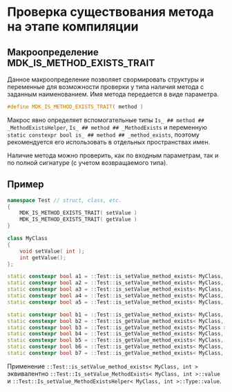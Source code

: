 # Проверка существования метода на этапе компиляции

## Макроопределение MDK_IS_METHOD_EXISTS_TRAIT

Данное макроопределение позволяет свормировать структуры и переменные для возможности проверки у типа наличия метода с заданным наименованием. Имя метода передается в виде параметра.

```cpp
#define MDK_IS_METHOD_EXISTS_TRAIT( method )
```

Макрос явно определяет вспомогательные типы ```Is_ ## method ## _MethodExistsHelper```, ```Is_ ## method ## _MethodExists``` и переменную ```static constexpr bool is_ ## method ## _method_exists```, поэтому рекомендуется его использовать в отдельных пространствах имен.

Наличие метода можно проверить, как по входным параметрам, так и по полной сигнатуре (с учетом возвращаемого типа).

## Пример

```cpp
namespace Test // struct, class, etc.
{
    MDK_IS_METHOD_EXISTS_TRAIT( setValue )
    MDK_IS_METHOD_EXISTS_TRAIT( getValue )
}

class MyClass
{
    void setValue( int );
    int getValue();
};

static constexpr bool a1 = ::Test::is_setValue_method_exists< MyClass, int >; // true
static constexpr bool a2 = ::Test::is_setValue_method_exists< MyClass, double >; // false
static constexpr bool a3 = ::Test::is_setValue_method_exists< MyClass, void(int) >; // true
static constexpr bool a4 = ::Test::is_setValue_method_exists< MyClass, void(double) >; // false
static constexpr bool a5 = ::Test::is_setValue_method_exists< MyClass, int(int) >; // false

static constexpr bool b1 = ::Test::is_getValue_method_exists< MyClass, void(int) >; // false
static constexpr bool b2 = ::Test::is_getValue_method_exists< MyClass, void() >; // false
static constexpr bool b3 = ::Test::is_getValue_method_exists< MyClass >; // true
static constexpr bool b4 = ::Test::is_getValue_method_exists< MyClass, int() >; // true
static constexpr bool b5 = ::Test::is_getValue_method_exists< MyClass, int(void) >; // true
static constexpr bool b6 = ::Test::is_getValue_method_exists< MyClass, int(double) >; // false
static constexpr bool b7 = ::Test::is_getValue_method_exists< MyClass, double() >; // false
```

Применение ```::Test::is_setValue_method_exists< MyClass, int >``` эквивалентно ```::Test::Is_setValue_MethodExists< MyClass, int >::value``` и ```::Test::Is_setValue_MethodExistsHelper< MyClass, int >::Type::value```.
